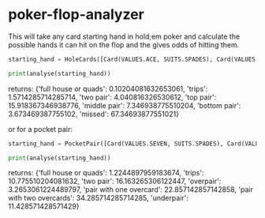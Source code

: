 # poker-flop-analyzer

This will take any card starting hand in hold;em poker and calculate the possible hands it can hit on the flop and the gives odds of hitting them.


```python
starting_hand = HoleCards([Card(VALUES.ACE, SUITS.SPADES), Card(VALUES.SEVEN, SUITS.HEARTS)])

print(analyse(starting_hand))

```
returns:
{'full house or quads': 0.10204081632653061,
'trips': 1.5714285714285714,
'two pair': 4.040816326530612,
'top pair': 15.918367346938776,
'middle pair': 7.346938775510204,
'bottom pair': 3.673469387755102,
'missed': 67.34693877551021}

or for a pocket pair:
```python
starting_hand = PocketPair([Card(VALUES.SEVEN, SUITS.SPADES), Card(VALUES.SEVEN, SUITS.HEARTS)])

print(analyse(starting_hand))

```

returns:
{'full house or quads': 1.2244897959183674,
'trips': 10.775510204081632,
'two pair': 16.163265306122447,
'overpair': 3.2653061224489797,
'pair with one overcard': 22.857142857142858,
'pair with two overcards': 34.285714285714285,
'underpair': 11.428571428571429}
